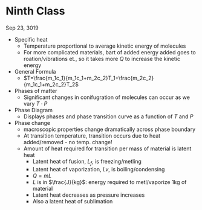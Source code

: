 # Ninth Class
Sep 23, 3019
* Specific heat
  * Temperature proportional to average kinetic energy of molecules
  * For more complicated materials, bart of added energy added goes to roation/vibrations et., so it takes more $Q$ to increase the kinetic energy
* General Formula
  * $T=\frac{m_1c_1}{m_1c_1+m_2c_2}T_1+\frac{m_2c_2}{m_1c_1+m_2c_2}T_2$
* Phases of matter
  * Significant changes in conifugration of molecules can occur as we vary $T\cdot P$
* Phase Diagram
  * Displays phases and phase transition curve as a function of $T$ and $P$
* Phase change
  * macroscopic properties change dramatically across phase boundary
  * At transition temperature, transition occurs due to heat added/removed - no temp. change!
  * Amount of heat required for transition per mass of material is latent heat
    * Latent heat of fusion, $L_f$, is freezing/metling
    * Latent heat of vaporization, $Lv$, is boiling/condensing
    * $Q=mL$
    * $L$ is in $\frac{J}{kg}$: energy required to metl/vaporize 1kg of material
    * Latent heat decreases as pressure increases
    * Also a latent heat of sublimation